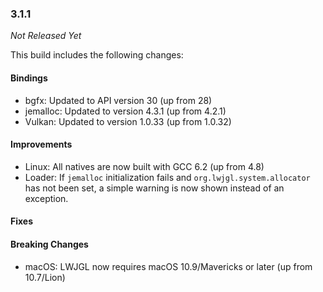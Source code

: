 ### 3.1.1

_Not Released Yet_

This build includes the following changes:

#### Bindings

- bgfx: Updated to API version 30 (up from 28)
- jemalloc: Updated to version 4.3.1 (up from 4.2.1)
- Vulkan: Updated to version 1.0.33 (up from 1.0.32)

#### Improvements

- Linux: All natives are now built with GCC 6.2 (up from 4.8)
- Loader: If `jemalloc` initialization fails and `org.lwjgl.system.allocator` has not been set, a simple warning is now shown instead of an exception.

#### Fixes

#### Breaking Changes

- macOS: LWJGL now requires macOS 10.9/Mavericks or later (up from 10.7/Lion)